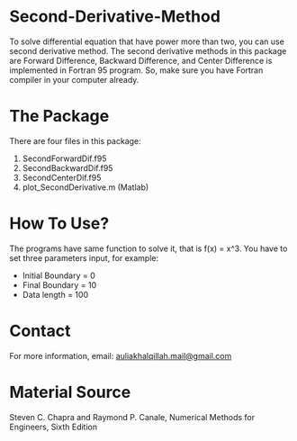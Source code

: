 # Second-Derivative-Method
To solve differential equation that have power more than two, you can use second derivative method. The second derivative methods in this package are Forward Difference, Backward Difference, and Center Difference is implemented in Fortran 95 program. So, make sure you have Fortran compiler in your computer already.
# The Package
There are four files in this package:
  1. SecondForwardDif.f95
  2. SecondBackwardDif.f95
  3. SecondCenterDif.f95
  4. plot_SecondDerivative.m (Matlab)
# How To Use?
The programs have same function to solve it, that is f(x) = x^3. You have to set three parameters input, for example:
  - Initial Boundary = 0
  - Final Boundary = 10
  - Data length = 100
# Contact
For more information, email: auliakhalqillah.mail@gmail.com
# Material Source
Steven C. Chapra and Raymond P. Canale, Numerical Methods for Engineers, Sixth Edition
